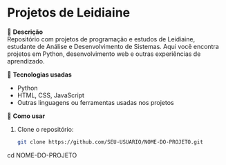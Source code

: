 # Projetos de Leidiaine

📌 **Descrição**  
Repositório com projetos de programação e estudos de Leidiaine, estudante de Análise e Desenvolvimento de Sistemas. Aqui você encontra projetos em Python, desenvolvimento web e outras experiências de aprendizado.

🚀 **Tecnologias usadas**
- Python
- HTML, CSS, JavaScript
- Outras linguagens ou ferramentas usadas nos projetos

📂 **Como usar**
1. Clone o repositório:
   ```bash
   git clone https://github.com/SEU-USUARIO/NOME-DO-PROJETO.git

cd NOME-DO-PROJETO
